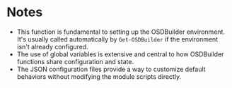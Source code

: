 # Notes

*   This function is fundamental to setting up the OSDBuilder environment. It's usually called automatically by `Get-OSDBuilder` if the environment isn't already configured.
*   The use of global variables is extensive and central to how OSDBuilder functions share configuration and state.
*   The JSON configuration files provide a way to customize default behaviors without modifying the module scripts directly.

